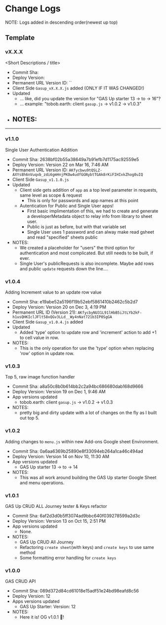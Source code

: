 # Change Logs
NOTE: Logs added in descending order(newest up top)

## Template
### vX.X.X 
<Short Descriptions / title>
- Commit Sha:
- Deploy Version:
- Permanent URL Version ID: ``
- Client Side `Gasup_vX.X.X.js` added (ONLY IF IT WAS CHANGED!)
- Updated
  - ... like, did you update the version for "GAS Up starter 13 -> to -> 16"?
  - ... example: "tobob.earth: client `gasup.js` -> v1.0.2 -> v1.0.3"
- NOTES:
  -

----

### v1.1.0 
Single User Authentication Addition
- Commit Sha: 2638bf02b55a38649a7b91efb7d1175ac92559e5
- Deploy Version: Version 22 on Mar 16, 7:46 AM
- Permanent URL Version ID: `AKfycbwu9tQSLZ-AXYs8h6nVuqxb_zdi6gmHnjPKOw4udfGGNybtTGAk8rKiFIHIxkZhog0uIQ`
- Client Side `Gasup_v1.1.0.js` 
- Updated
  - Client side gets addition of `app` as a top level parameter in requests, same level as scope & request
    - This is only for passwords and app names at this point
  - Autentication for Public and Single User apps! 
    - First basic implimentation of this, we had to create and generate a developerMetadata object to relay info from library to sheet user.
    - Public is just as before, but with that variable set
    - Single User uses 1 password and can alway make read gsheet and read "specified" sheets public
- NOTES:
  - We created a placeholder for "users" the third option for authentication and most complicated. But still needs to be built, if ever.
  - Single User's publicRequests is also incomplete. Maybe add rows and public `update` requests down the line....
  
### v1.0.4 
Adding Increment value to an update row value
- Commit Sha: e19abe52a5196f19b52ebf5861410b2462c5b2d7
- Deploy Version: Version 20 on Dec 3, 4:19 PM
- Permanent URL ID (Version 21): `AKfycbyNU31L91lHbB5iJtLYb2kF-h1usQHKIclJFlt58xQGv3LLd__Wy4nNat721b3IP0SgGA`
- Client Side `Gasup_v1.0.4.js` added 
- Updated
  - Added 'type' option to update row and 'increment' action to add +1 to cell value in row.
- NOTES:
  - This is the only operation for use the 'type' option when replacing 'row' option in update row.


### v1.0.3 
Top 5, raw image function handler
- Commit Sha: a8a50c8b0b614bb2c2a94bc686680dab168d9666
- Deploy Version: Version 19 on Dec 1, 9:46 AM
- App versions updated
  - tobob.earth: client `gasup.js` -> v1.0.2 -> v1.0.3
- NOTES:
  - pretty big and dirty update with a lot of changes on the fly as I built out top 5.


### v1.0.2 
Adding changes to `menu.js` within new Add-ons Google sheet Environment.
- Commit Sha: 0a6aa6369b25890e8f33094eb264a1ca46c494ad
- Deploy Version: Version 14 on Nov 10, 11:30 AM
- App versions updated
  - GAS Up starter 13 -> to -> 14
- NOTES:
  - This was all work around building the GAS Up starter Google Sheet and menu operations.

### v1.0.1 
GAS Up CRUD ALL Journey tester & Keys refactor
- Commit Sha: 6af2d3d0b5ff3074ad9bbc640f039278599a2d3c
- Deploy Version: Version 13 on Oct 15, 2:51 PM
- App versions updated
  - None.
- NOTES:
  - GAS Up CRUD All Journey
  - Refactoring `create sheet`(with keys) and `create keys` to use same method
  - Some formatting error handling for `create keys`

### v1.0.0 
GAS CRUD API
- Commit Sha: 089d372d84cd61018e15adf51e24bd98eafd8c56
- Deploy Version: 12
- Apps versions updated
  - GAS Up Starter: Version: 12
- NOTES:
  - Here it is! OG v1.0.1 🍾!
